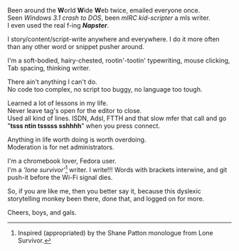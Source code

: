 Been around the **W**orld **W**ide **W**eb twice, emailed everyone once.\
Seen *Windows 3.1 crash to DOS*, been *mIRC kid-scripter* a mls writer.\
I even used the real f-ing ***Napster***.

I story/content/script-write anywhere and everywhere. I do it more often than any other word or snippet pusher around.

I'm a soft-bodied, hairy-chested, rootin'-tootin' typewriting, mouse clicking, Tab spacing, thinking writer. 

There ain't anything I can't do.\
No code too complex, no script too buggy, no language too tough.

Learned a lot of lessons in my life.\
Never leave tag's open for the editor to close.\
Used all kind of lines. ISDN, Adsl, FTTH and that slow mfer that call and go "**tsss ntin tsssss sshhhh**" when you press connect.

Anything in life worth doing is worth overdoing.\
Moderation is for net administrators.

I'm a chromebook lover, Fedora user.\
I'm a *'lone survivor'*[^1] writer. I write!!! Words with brackets interwine, and git push-it before the Wi-Fi signal dies.

So, if you are like me, then you better say it, because this dyslexic storytelling monkey been there, done that, and logged on for more.

Cheers, boys, and gals.
[^1]: Inspired (appropriated) by the Shane Patton monologue from Lone Survivor.

